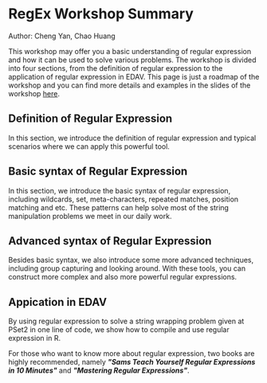 
# RegEx Workshop Summary

Author: Cheng Yan, Chao Huang

This workshop may offer you a basic understanding of regular expression and how it can be used to solve various problems. The workshop is divided into four sections, from the definition of regular expression to the application of regular expression in EDAV. This page is just a roadmap of the workshop and you can find more details and examples in the slides of the workshop [here](resources/regex_workshop/RegEx_101.pdf).

## Definition of Regular Expression

In this section, we introduce the definition of regular expression and typical scenarios where we can apply this powerful tool.

## Basic syntax of Regular Expression

In this section, we introduce the basic syntax of regular expression, including wildcards, set, meta-characters, repeated matches, position matching and etc. These patterns can help solve most of the string manipulation problems we meet in our daily work.

## Advanced syntax of Regular Expression

Besides basic syntax, we also introduce some more advanced techniques, including group capturing and looking around. With these tools, you can construct more complex and also more powerful regular expressions. 

## Appication in EDAV

By using regular expression to solve a string wrapping problem given at PSet2 in one line of code, we show how to compile and use regular expression in R.

For those who want to know more about regular expression, two books are highly recommended, namely __*"Sams Teach Yourself Regular Expressions in 10 Minutes"*__ and __*"Mastering Regular Expressions"*__.
